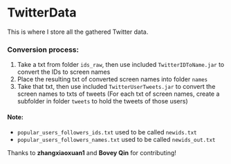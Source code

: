 # TwitterData
This is where I store all the gathered Twitter data.

### Conversion process:
1. Take a txt from folder `ids_raw`, then use included `TwitterIDToName.jar` to convert the IDs to screen names
2. Place the resulting txt of converted screen names into folder `names`
3. Take that txt, then use included `TwitterUserTweets.jar` to convert the screen names to txts of tweets
(For each txt of screen names, create a subfolder in folder `tweets` to hold the tweets of those users)

#### Note:
- `popular_users_followers_ids.txt` used to be called `newids.txt`
- `popular_users_followers_names.txt` used to be called `newids_out.txt`

Thanks to **zhangxiaoxuan1** and **Bovey Qin** for contributing!
